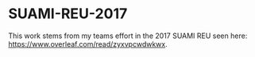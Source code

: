 # SUAMI-REU-2017
This work stems from my teams effort in the 2017 SUAMI REU seen here: https://www.overleaf.com/read/zyxvpcwdwkwx. 
